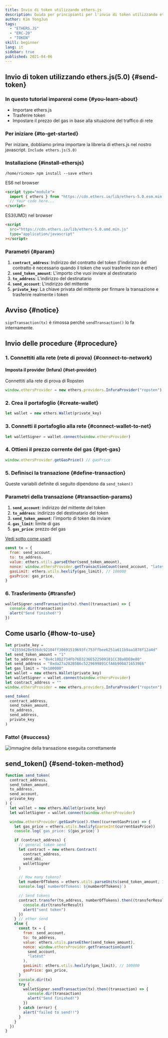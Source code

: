 ```yaml
---
title: Invio di token utilizzando ethers.js
description: Guida per principianti per l'invio di token utilizzando ethers.js.
author: Kim YongJun
tags:
  - "ETHERS.JS"
  - "ERC-20"
  - "TOKEN"
skill: beginner
lang: it
sidebar: true
published: 2021-04-06
---
```


## Invio di token utilizzando ethers.js(5.0) {#send-token}

### In questo tutorial imparerai come {#you-learn-about}

- Importare ethers.js
- Trasferire token
- Impostare il prezzo del gas in base alla situazione del traffico di rete

### Per iniziare {#to-get-started}

Per iniziare, dobbiamo prima importare la libreria di ethers.js nel nostro javascript. `Include ethers.js(5.0)`

### Installazione {#install-ethersjs}

```shell
/home/ricmoo> npm install --save ethers
```

ES6 nel browser

```html
<script type="module">
  import { ethers } from "https://cdn.ethers.io/lib/ethers-5.0.esm.min.js"
  // Your code here...
</script>
```

ES3(UMD) nel browser

```html
<script
  src="https://cdn.ethers.io/lib/ethers-5.0.umd.min.js"
  type="application/javascript"
></script>
```

### Parametri {#param}

1. **`contract_address`**: Indirizzo del contratto del token (l'indirizzo del contratto è necessario quando il token che vuoi trasferire non è ether)
2. **`send_token_amount`**: L'importo che vuoi inviare al destinatario
3. **`to_address`**: L'indirizzo del destinatario
4. **`send_account`**: L'indirizzo del mittente
5. **`private_key`**: La chiave privata del mittente per firmare la transazione e trasferire realmente i token

## Avviso {#notice}

`signTransaction(tx)` è rimossa perché `sendTransaction()` lo fa internamente.

## Invio delle procedure {#procedure}

### 1. Connettiti alla rete (rete di prova) {#connect-to-network}

#### Imposta il provider (Infura) {#set-provider}

Connettiti alla rete di prova di Ropsten

```javascript
window.ethersProvider = new ethers.providers.InfuraProvider("ropsten")
```

### 2. Crea il portafoglio {#create-wallet}

```javascript
let wallet = new ethers.Wallet(private_key)
```

### 3. Connetti il portafoglio alla rete {#connect-wallet-to-net}

```javascript
let walletSigner = wallet.connect(window.ethersProvider)
```

### 4. Ottieni il prezzo corrente del gas {#get-gas}

```javascript
window.ethersProvider.getGasPrice() // gasPrice
```

### 5. Definisci la transazione {#define-transaction}

Queste variabili definite di seguito dipendono da `send_token()`

### Parametri della transazione {#transaction-params}

1. **`send_account`**: indirizzo del mittente del token
2. **`to_address`**: indirizzo del destinatario del token
3. **`send_token_amount`**: l'importo di token da inviare
4. **`gas_limit`**: limite di gas
5. **`gas_price`**: prezzo del gas

[Vedi sotto come usarli](#how-to-use)

```javascript
const tx = {
  from: send_account,
  to: to_address,
  value: ethers.utils.parseEther(send_token_amount),
  nonce: window.ethersProvider.getTransactionCount(send_account, "latest"),
  gasLimit: ethers.utils.hexlify(gas_limit), // 100000
  gasPrice: gas_price,
}
```

### 6. Trasferimento {#transfer}

```javascript
walletSigner.sendTransaction(tx).then((transaction) => {
  console.dir(transaction)
  alert("Send finished!")
})
```

## Come usarlo {#how-to-use}

```javascript
let private_key =
  "41559d28e936dc92104ff30691519693fc753ffbee6251a611b9aa1878f12a4d"
let send_token_amount = "1"
let to_address = "0x4c10D2734Fb76D3236E522509181CC3Ba8DE0e80"
let send_address = "0xda27a282B5B6c5229699891CfA6b900A716539E6"
let gas_limit = "0x100000"
let wallet = new ethers.Wallet(private_key)
let walletSigner = wallet.connect(window.ethersProvider)
let contract_address = ""
window.ethersProvider = new ethers.providers.InfuraProvider("ropsten")

send_token(
  contract_address,
  send_token_amount,
  to_address,
  send_address,
  private_key
)
```

### Fatto! {#success}

![immagine della transazione eseguita correttamente](./successful-transaction.png)

## send_token() {#send-token-method}

```javascript
function send_token(
  contract_address,
  send_token_amount,
  to_address,
  send_account,
  private_key
) {
  let wallet = new ethers.Wallet(private_key)
  let walletSigner = wallet.connect(window.ethersProvider)

  window.ethersProvider.getGasPrice().then((currentGasPrice) => {
    let gas_price = ethers.utils.hexlify(parseInt(currentGasPrice))
    console.log(`gas_price: ${gas_price}`)

    if (contract_address) {
      // general token send
      let contract = new ethers.Contract(
        contract_address,
        send_abi,
        walletSigner
      )

      // How many tokens?
      let numberOfTokens = ethers.utils.parseUnits(send_token_amount, 18)
      console.log(`numberOfTokens: ${numberOfTokens}`)

      // Send tokens
      contract.transfer(to_address, numberOfTokens).then((transferResult) => {
        console.dir(transferResult)
        alert("sent token")
      })
    } // ether send
    else {
      const tx = {
        from: send_account,
        to: to_address,
        value: ethers.utils.parseEther(send_token_amount),
        nonce: window.ethersProvider.getTransactionCount(
          send_account,
          "latest"
        ),
        gasLimit: ethers.utils.hexlify(gas_limit), // 100000
        gasPrice: gas_price,
      }
      console.dir(tx)
      try {
        walletSigner.sendTransaction(tx).then((transaction) => {
          console.dir(transaction)
          alert("Send finished!")
        })
      } catch (error) {
        alert("failed to send!!")
      }
    }
  })
}
```
